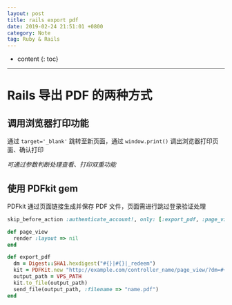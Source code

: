 ```yaml
---
layout: post
title: rails export pdf
date: 2019-02-24 21:51:01 +0800
category: Note
tag: Ruby & Rails
---
```


* content
{: toc}
---

# Rails 导出 PDF 的两种方式

## 调用浏览器打印功能

通过 `target='_blank'` 跳转至新页面，通过 `window.print()` 调出浏览器打印页面、确认打印

*可通过参数判断处理查看、打印双重功能*

## 使用 PDFkit gem

PDFkit 通过页面链接生成并保存 PDF 文件，页面需进行跳过登录验证处理

```ruby
skip_before_action :authenticate_account!, only: [:export_pdf, :page_view]

def page_view
  render :layout => nil
end

def export_pdf
  dm = Digest::SHA1.hexdigest("#{}|#{}|_redeem")
  kit = PDFKit.new "http://example.com/controller_name/page_view/?dm=#{dm}"
  output_path = VPS_PATH
  kit.to_file(output_path)
  send_file(output_path, :filename => "name.pdf")
end
```
